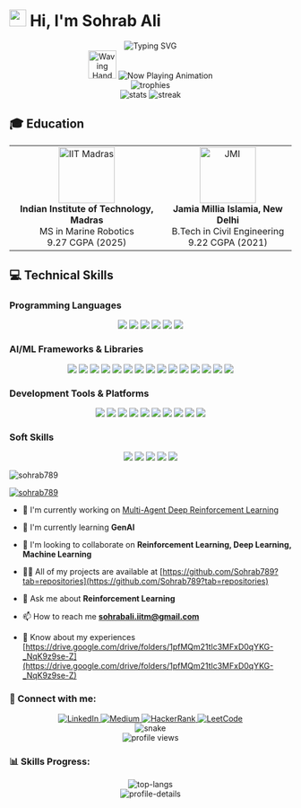 # <img src="https://raw.githubusercontent.com/MartinHeinz/MartinHeinz/master/wave.gif" width="30px"> Hi, I'm Sohrab Ali

<div align="center">
  <img src="https://readme-typing-svg.herokuapp.com?font=Fira+Code&weight=500&size=40&pause=1000&color=2E8B57&center=true&vCenter=true&width=900&height=100&lines=Artificial+Intelligence+Engineer;Deep+Reinforcement+Learning;Multi-Agent+Systems;Computer+Vision;Reinforcement+Learning%2C+Computer+Vision%2C+GenAI" alt="Typing SVG" />
  <br/>
  <img src="https://media.giphy.com/media/hvRJCLFzcasrR4ia7z/giphy.gif" width="50px" alt="Waving Hand"/>
  <img src="https://readme-typing-svg.herokuapp.com?font=Fira+Code&weight=500&size=28&pause=1000&color=F7B801&center=true&vCenter=true&width=600&height=40&lines=Now+Playing%3A+Multi-Agent+Deep+RL;Current+Focus%3A+GenAI+and+Autonomy" alt="Now Playing Animation" />
</div>

<div align="center">
  <img src="https://github-profile-trophy.vercel.app/?username=sohrab789&theme=radical&no-frame=false&no-bg=true&margin-w=4&row=1" alt="trophies" />
</div>

<div align="center">
  <img src="https://github-readme-stats.vercel.app/api?username=sohrab789&show_icons=true&theme=radical" alt="stats" />
  <img src="https://github-readme-streak-stats.herokuapp.com/?user=sohrab789&theme=radical" alt="streak" />
</div>

## 🎓 Education

<div align="center">
  <table>
    <tr>
      <td align="center">
        <img src="https://upload.wikimedia.org/wikipedia/en/thumb/6/69/IIT_Madras_Logo.svg/1200px-IIT_Madras_Logo.svg.png" width="100px" alt="IIT Madras"/>
        <br />
        <b>Indian Institute of Technology, Madras</b>
        <br />
        MS in Marine Robotics
        <br />
        9.27 CGPA (2025)
      </td>
      <td align="center">
        <img src="https://www.pngwing.com/files/png/111/1116241_jamia-millia-islamia-logo-university-india-png.png" width="100px" alt="JMI"/>
        <br />
        <b>Jamia Millia Islamia, New Delhi</b>
        <br />
        B.Tech in Civil Engineering
        <br />
        9.22 CGPA (2021)
      </td>
    </tr>
  </table>
</div>

## 💻 Technical Skills

### Programming Languages
<div align="center">
  <img src="https://img.shields.io/badge/Python-3776AB?style=for-the-badge&logo=python&logoColor=white" />
  <img src="https://img.shields.io/badge/C++-00599C?style=for-the-badge&logo=c%2B%2B&logoColor=white" />
  <img src="https://img.shields.io/badge/MATLAB-0076A8?style=for-the-badge&logo=mathworks&logoColor=white" />
  <img src="https://img.shields.io/badge/LaTeX-47A141?style=for-the-badge&logo=latex&logoColor=white" />
  <img src="https://img.shields.io/badge/HTML5-E34F26?style=for-the-badge&logo=html5&logoColor=white" />
  <img src="https://img.shields.io/badge/CSS3-1572B6?style=for-the-badge&logo=css3&logoColor=white" />
</div>

### AI/ML Frameworks & Libraries
<div align="center">
  <img src="https://img.shields.io/badge/PyTorch-EE4C2C?style=for-the-badge&logo=pytorch&logoColor=white" />
  <img src="https://img.shields.io/badge/TensorFlow-FF6F00?style=for-the-badge&logo=tensorflow&logoColor=white" />
  <img src="https://img.shields.io/badge/Keras-D00000?style=for-the-badge&logo=keras&logoColor=white" />
  <img src="https://img.shields.io/badge/HuggingFace-FF6F00?style=for-the-badge&logo=huggingface&logoColor=white" />
  <img src="https://img.shields.io/badge/OpenCV-5C3EE8?style=for-the-badge&logo=opencv&logoColor=white" />
  <img src="https://img.shields.io/badge/YOLO-00FFFF?style=for-the-badge&logo=yolo&logoColor=black" />
  <img src="https://img.shields.io/badge/Scikit_Learn-F7931E?style=for-the-badge&logo=scikit-learn&logoColor=white" />
  <img src="https://img.shields.io/badge/NumPy-013243?style=for-the-badge&logo=numpy&logoColor=white" />
  <img src="https://img.shields.io/badge/Pandas-150458?style=for-the-badge&logo=pandas&logoColor=white" />
  <img src="https://img.shields.io/badge/Matplotlib-11557C?style=for-the-badge&logo=matplotlib&logoColor=white" />
  <img src="https://img.shields.io/badge/Seaborn-0A0A0A?style=for-the-badge&logo=seaborn&logoColor=white" />
  <img src="https://img.shields.io/badge/Gym-0081A5?style=for-the-badge&logo=gym&logoColor=white" />
  <img src="https://img.shields.io/badge/Docker-2496ED?style=for-the-badge&logo=docker&logoColor=white" />
  <img src="https://img.shields.io/badge/Tensorboard-FF6F00?style=for-the-badge&logo=tensorflow&logoColor=white" />
  <img src="https://img.shields.io/badge/NLTK-7CCB5B?style=for-the-badge&logo=nltk&logoColor=white" />
</div>

### Development Tools & Platforms
<div align="center">
  <img src="https://img.shields.io/badge/Tableau-E97627?style=for-the-badge&logo=tableau&logoColor=white" />
  <img src="https://img.shields.io/badge/Excel-217346?style=for-the-badge&logo=microsoft-excel&logoColor=white" />
  <img src="https://img.shields.io/badge/PowerPoint-B7472A?style=for-the-badge&logo=microsoft-powerpoint&logoColor=white" />
  <img src="https://img.shields.io/badge/MySQL-4479A1?style=for-the-badge&logo=mysql&logoColor=white" />
  <img src="https://img.shields.io/badge/GitHub-181717?style=for-the-badge&logo=github&logoColor=white" />
  <img src="https://img.shields.io/badge/Canva-00C4CC?style=for-the-badge&logo=canva&logoColor=white" />
  <img src="https://img.shields.io/badge/PyCharm-000000?style=for-the-badge&logo=pycharm&logoColor=white" />
  <img src="https://img.shields.io/badge/Jupyter-F37626?style=for-the-badge&logo=jupyter&logoColor=white" />
  <img src="https://img.shields.io/badge/VS_Code-007ACC?style=for-the-badge&logo=visual-studio-code&logoColor=white" />
  <img src="https://img.shields.io/badge/Google_Colab-F9AB00?style=for-the-badge&logo=google-colab&logoColor=white" />
</div>

### Soft Skills
<div align="center">
  <img src="https://img.shields.io/badge/Leadership-FF6B6B?style=for-the-badge&logo=leadership&logoColor=white" />
  <img src="https://img.shields.io/badge/Teamwork-4CAF50?style=for-the-badge&logo=teamwork&logoColor=white" />
  <img src="https://img.shields.io/badge/Communication-2196F3?style=for-the-badge&logo=communication&logoColor=white" />
  <img src="https://img.shields.io/badge/Versatility-9C27B0?style=for-the-badge&logo=versatility&logoColor=white" />
  <img src="https://img.shields.io/badge/Adaptability-FF9800?style=for-the-badge&logo=adaptability&logoColor=white" />
</div>

<p align="left"> <img src="https://komarev.com/ghpvc/?username=sohrab789&label=Profile%20views&color=0e75b6&style=flat" alt="sohrab789" /> </p>

<p align="left"> <a href="https://github.com/ryo-ma/github-profile-trophy"><img src="https://github-profile-trophy.vercel.app/?username=sohrab789" alt="sohrab789" /></a> </p>

- 🔭 I'm currently working on [Multi-Agent Deep Reinforcement Learning](https://github.com/MarineAutonomy/makara/tree/Ray_Training)

- 🌱 I'm currently learning **GenAI**

- 👯 I'm looking to collaborate on **Reinforcement Learning, Deep Learning, Machine Learning**

- 👨‍💻 All of my projects are available at [https://github.com/Sohrab789?tab=repositories](https://github.com/Sohrab789?tab=repositories)

- 💬 Ask me about **Reinforcement Learning**

- 📫 How to reach me **sohrabali.iitm@gmail.com**

- 📄 Know about my experiences [https://drive.google.com/drive/folders/1pfMQm21tlc3MFxD0qYKG-_NqK9z9se-Z](https://drive.google.com/drive/folders/1pfMQm21tlc3MFxD0qYKG-_NqK9z9se-Z)

<h3 align="left">🤝 Connect with me:</h3>

<div align="center">
  <a href="https://www.linkedin.com/in/sohrab-ali-241ba072/" target="_blank">
    <img src="https://img.shields.io/badge/LinkedIn-0077B5?style=for-the-badge&logo=linkedin&logoColor=white" alt="LinkedIn"/>
  </a>
  <a href="https://medium.com/@sohrab" target="_blank">
    <img src="https://img.shields.io/badge/Medium-12100E?style=for-the-badge&logo=medium&logoColor=white" alt="Medium"/>
  </a>
  <a href="https://www.hackerrank.com/modsohrabali" target="_blank">
    <img src="https://img.shields.io/badge/HackerRank-2EC866?style=for-the-badge&logo=hackerrank&logoColor=white" alt="HackerRank"/>
  </a>
  <a href="https://leetcode.com/sohrab789/" target="_blank">
    <img src="https://img.shields.io/badge/LeetCode-FFA116?style=for-the-badge&logo=leetcode&logoColor=black" alt="LeetCode"/>
  </a>
</div>

<div align="center">
  <img src="https://github.com/sohrab789/sohrab789/blob/output/github-contribution-grid-snake-dark.svg" alt="snake" />
</div>

<div align="center">
  <img src="https://komarev.com/ghpvc/?username=sohrab789&label=Profile%20views&color=0e75b6&style=flat" alt="profile views" />
</div>

<h3 align="left">📊 Skills Progress:</h3>

<div align="center">
  <img src="https://github-readme-stats.vercel.app/api/top-langs/?username=sohrab789&layout=compact&theme=radical" alt="top-langs" />
</div>

<div align="center">
  <img src="https://github-profile-summary-cards.vercel.app/api/cards/profile-details?username=sohrab789&theme=radical" alt="profile-details" />
</div>

